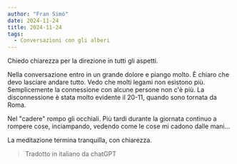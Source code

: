 ```yaml
---
author: "Fran Simó"
date: 2024-11-24
title: 2024-11-24
tags:
  - Conversazioni con gli alberi
---
```

Chiedo chiarezza per la direzione in tutti gli aspetti.

Nella conversazione entro in un grande dolore e piango molto. È chiaro che devo lasciare andare tutto. Vedo che molti legami non esistono più. Semplicemente la connessione con alcune persone non c'è più. La disconnessione è stata molto evidente il 20-11, quando sono tornata da Roma.

Nel "cadere" rompo gli occhiali. Più tardi durante la giornata continuo a rompere cose, inciampando, vedendo come le cose mi cadono dalle mani...

La meditazione termina tranquilla, con chiarezza.

> Tradotto in italiano da chatGPT

